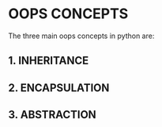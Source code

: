 # OOPS CONCEPTS

The three main oops concepts in python are:

## 1. INHERITANCE
## 2. ENCAPSULATION
## 3. ABSTRACTION
